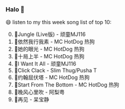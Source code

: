 

### Halo 👋

😄 listen to my this week song list of top 10:

0. 🌈Jungle (Live版) - 顽童MJ116
1. 🌈依然我行我素 - MC HotDog 热狗
2. 🌈她的眼光 - MC HotDog 热狗
3. 🌈十局上半 - MC HotDog 热狗
4. 🌈I Want It All - 顽童MJ116
5. 🌈Click Clack - Slim Thug/Pusha T
6. 🌈约翰屈伏塔 - MC HotDog 热狗
7. 🌈Start From The Bottom - MC HotDog 热狗
8. 🌈晚风心里吹 - 阿梨粤
9. 🌈再见 - 呆宝静

